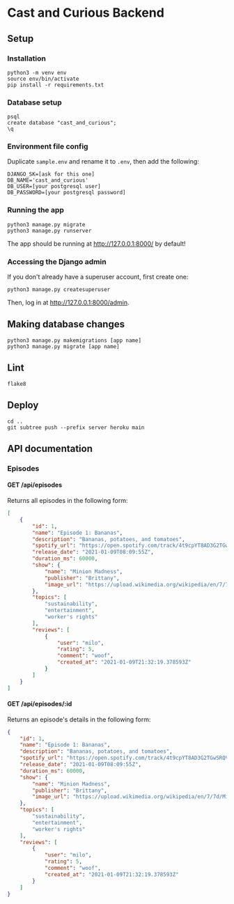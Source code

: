 # Cast and Curious Backend

## Setup

### Installation

```
python3 -m venv env
source env/bin/activate
pip install -r requirements.txt
```

### Database setup

```
psql
create database "cast_and_curious";
\q
```

### Environment file config

Duplicate `sample.env` and rename it to `.env`, then add the following:

```
DJANGO_SK=[ask for this one]
DB_NAME='cast_and_curious'
DB_USER=[your postgresql user]
DB_PASSWORD=[your postgresql password]
```

### Running the app

```
python3 manage.py migrate
python3 manage.py runserver
```

The app should be running at http://127.0.0.1:8000/ by default!

### Accessing the Django admin

If you don't already have a superuser account, first create one:

```
python3 manage.py createsuperuser
```

Then, log in at http://127.0.0.1:8000/admin.

## Making database changes

```
python3 manage.py makemigrations [app name]
python3 manage.py migrate [app name]
```

## Lint

```
flake8
```

## Deploy

```
cd ..
git subtree push --prefix server heroku main
```

## API documentation

### Episodes

#### GET /api/episodes
Returns all episodes in the following form:

```json
[
    {
        "id": 1,
        "name": "Episode 1: Bananas",
        "description": "Bananas, potatoes, and tomatoes",
        "spotify_url": "https://open.spotify.com/track/4t9cpYT8AD3G2TGwSRQVDK?si=O6PMpFCSQ7y10gqhkPH1ow",
        "release_date": "2021-01-09T08:09:55Z",
        "duration_ms": 60000,
        "show": {
            "name": "Minion Madness",
            "publisher": "Brittany",
            "image_url": "https://upload.wikimedia.org/wikipedia/en/7/7d/Minions_characters.png"
        },
        "topics": [
            "sustainability",
            "entertainment",
            "worker's rights"
        ],
        "reviews": [
            {
                "user": "milo",
                "rating": 5,
                "comment": "woof",
                "created_at": "2021-01-09T21:32:19.378593Z"
            }
        ]
    }
]
```

#### GET /api/episodes/:id
Returns an episode's details in the following form:

```json
{
    "id": 1,
    "name": "Episode 1: Bananas",
    "description": "Bananas, potatoes, and tomatoes",
    "spotify_url": "https://open.spotify.com/track/4t9cpYT8AD3G2TGwSRQVDK?si=O6PMpFCSQ7y10gqhkPH1ow",
    "release_date": "2021-01-09T08:09:55Z",
    "duration_ms": 60000,
    "show": {
        "name": "Minion Madness",
        "publisher": "Brittany",
        "image_url": "https://upload.wikimedia.org/wikipedia/en/7/7d/Minions_characters.png"
    },
    "topics": [
        "sustainability",
        "entertainment",
        "worker's rights"
    ],
    "reviews": [
        {
            "user": "milo",
            "rating": 5,
            "comment": "woof",
            "created_at": "2021-01-09T21:32:19.378593Z"
        }
    ]
}
```
